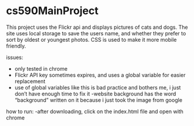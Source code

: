 # cs590MainProject

This project uses the Flickr api and displays pictures of cats and dogs.  The site uses local storage to save the users name, and whether they prefer to sort by oldest or youngest photos.  CSS is used to make it more mobile friendly.  

issues:
- only tested in chrome
- Flickr API key sometimes expires, and uses a global variable for easier replacement
- use of global variables like this is bad practice and bothers me, i just don’t have enough time to fix it
-website background has the word “background” written on it because i just took the image from google

how to run:
-after downloading, click on the index.html file and open with chrome